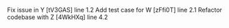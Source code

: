 Fix issue in Y [tV3GAS] line 1.2
Add test case for W [zFfi0T] line 2.1
Refactor codebase with Z [4WkHXq] line 4.2
